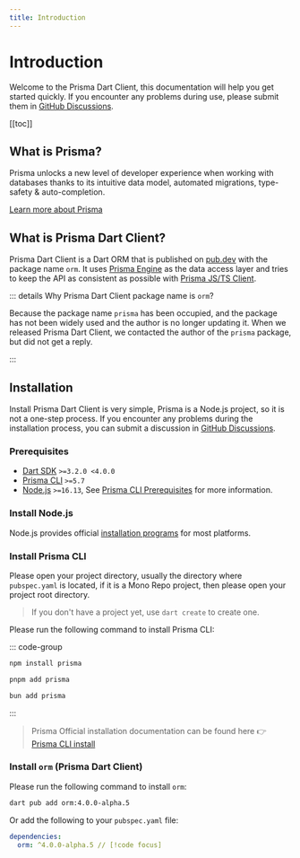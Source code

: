 ```yaml
---
title: Introduction
---
```


# Introduction

Welcome to the Prisma Dart Client, this documentation will help you get started quickly. If you encounter any problems during use, please submit them in [GitHub Discussions](https://github.com/medz/prisma-dart/discussions).

[[toc]]

## What is Prisma?

Prisma unlocks a new level of developer experience when working with databases thanks to its intuitive data model, automated migrations, type-safety & auto-completion.

[Learn more about Prisma](https://www.prisma.io/)

## What is Prisma Dart Client?

Prisma Dart Client is a Dart ORM that is published on [pub.dev](https://pub.dev/packages/orm) with the package name `orm`.
It uses [Prisma Engine](https://github.com/prisma/prisma-engines) as the data access layer and tries to keep the API as consistent as possible with [Prisma JS/TS Client](https://www.prisma.io/docs/orm/prisma-client).

::: details Why Prisma Dart Client package name is `orm`?

Because the package name `prisma` has been occupied, and the package has not been widely used and the author is no longer updating it.
When we released Prisma Dart Client, we contacted the author of the `prisma` package, but did not get a reply.

:::

## Installation

Install Prisma Dart Client is very simple, Prisma is a Node.js project, so it is not a one-step process. If you encounter any problems during the installation process, you can submit a discussion in [GitHub Discussions](https://github.com/medz/prisma-dart/discussions).

### Prerequisites

- [Dart SDK](https://dart.dev/get-dart) `>=3.2.0 <4.0.0`
- [Prisma CLI](https://www.prisma.io) `>=5.7`
- [Node.js](https://nodejs.org/en/) `>=16.13`, See [Prisma CLI Prerequisites](https://www.prisma.io/docs/orm/reference/system-requirements) for more information.

### Install Node.js

Node.js provides official [installation programs](https://nodejs.org/en/download/) for most platforms.

### Install Prisma CLI

Please open your project directory, usually the directory where `pubspec.yaml` is located, if it is a Mono Repo project, then please open your project root directory.

> If you don't have a project yet, use `dart create` to create one.

Please run the following command to install Prisma CLI:

::: code-group

```bash [NPM]
npm install prisma
```

```bash [pnpm]
pnpm add prisma
```

```bash [Bun.js]
bun add prisma
```

:::

> Prisma Official installation documentation can be found here 👉 [Prisma CLI install](https://www.prisma.io/docs/orm/tools/prisma-cli#installation)

### Install `orm` (Prisma Dart Client)

Please run the following command to install `orm`:

```bash
dart pub add orm:4.0.0-alpha.5
```

Or add the following to your `pubspec.yaml` file:

```yaml
dependencies:
  orm: ^4.0.0-alpha.5 // [!code focus]
```
